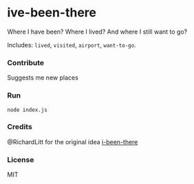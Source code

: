 # ive-been-there

Where I have been? Where I lived? And where I still want to go?

Includes: `lived`, `visited`, `airport`, `want-to-go`.

### Contribute

Suggests me new places

### Run

    node index.js

### Credits

@RichardLitt for the original idea [i-been-there](https://github.com/RichardLitt/i-been-there)

### License

MIT
